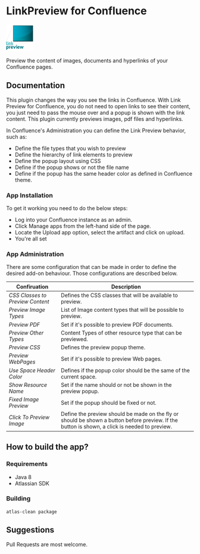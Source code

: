 # LinkPreview for Confluence
![](src/main/resources/images/pluginLogo.png)

Preview the content of images, documents and hyperlinks of your Confluence pages.

## Documentation

This plugin changes the way you see the links in Confluence. With Link Preview for Confluence, you do not need to open links to see their content, you just need to pass the mouse over and a popup is shown with the link content. This plugin currently previews images, pdf files and hyperlinks.

In Confluence's Administration you can define the Link Preview behavior, such as:

* Define the file types that you wish to preview
* Define the hierarchy of link elements to preview
* Define the popup layout using CSS
* Define if the popup shows or not the file name
* Define if the popup has the same header color as defined in Confluence theme.

### App Installation
To get it working you need to do the below steps:

* Log into your Confluence instance as an admin.
* Click Manage apps from the left-hand side of the page.
* Locate the Upload app option, select the artifact and click on upload.
* You're all set

### App Administration
There are some configuration that can be made in order to define the desired add-on behaviour. Those configurations are described below.

| Confiruation | Description |
| ------------- | ------------- |
| *CSS Classes to Preview Content*| Defines the CSS classes that will be available to preview.|
|*Preview Image Types* | List of Image content types that will be possible to preview.|
| *Preview PDF*|	Set if it's possible to preview PDF documents. |
|*Preview Other Types* | Content Types of other resource type that can be previewed.|
|*Preview CSS* |Defines the preview popup theme. |
|*Preview WebPages* |Set if it's possible to preview Web pages. |
|*Use Space Header Color* | Defines if the popup color should be the same of the current space.|
| *Show Resource Name*|Set if the name should or not be shown in the preview popup. |
| *Fixed Image Preview*| Set if the popup should be fixed or not.|
| *Click To Preview Image* | Define the preview should be made on the fly or should be shown a button before preview. If the button is shown, a click is needed to preview. | 



## How to build the app?

### Requirements
* Java 8
* Atlassian SDK

### Building
```shell script
atlas-clean package
```

## Suggestions
Pull Requests are most welcome.
